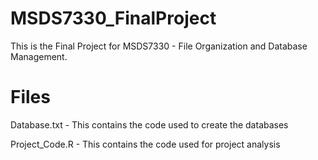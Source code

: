 # MSDS7330_FinalProject

This is the Final Project for MSDS7330 - File Organization and Database Management.


# Files

Database.txt - This contains the code used to create the databases

Project_Code.R - This contains the code used for project analysis

